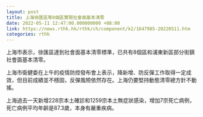 ```yaml
---
layout: post
title: 上海徐匯區等8個區實現社會面基本清零
date: 2022-05-11 12:47:00.000000000 +08:00
link: https://news.rthk.hk/rthk/ch/component/k2/1647985-20220511.htm
categories: rthk
---
```


上海市表示，徐匯區達到社會面基本清零標準，已共有8個區和浦東新區部分街鎮社會面基本清零。

上海市衛健委在上午的疫情防控發布會上表示，降新增、防反彈工作取得一定成效，但目前成績並不穩固，反彈風險依然存在。上海仍要堅持動態清零總方針不動搖。

上海過去一天新增228宗本土確診和1259宗本土無症狀感染，增加7宗死亡病例，死亡病例平均年齡是87.3歲，本身有嚴重疾病。
